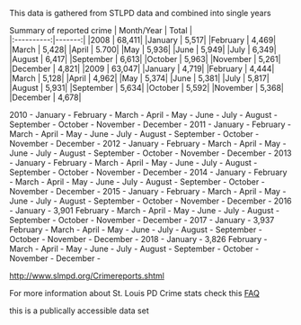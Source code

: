 
This data is gathered from STLPD data and combined into single years

Summary of reported crime
| Month/Year | Total  |  
|:----------:|-------:|
|2008        |  68,411|
|January     |   5,517|
|February    |   4,469|
|March       |   5,428|
|April       |   5.700|
|May         |   5,936|
|June        |   5,949|
|July        |   6,349|
|August      |   6,417|
|September   |   6,613|
|October     |   5,963|
|November    |   5,261|
|December    |   4,821|
|2009        |  63,047|
|January     |   4,719|
|February    |   4,444|
|March       |   5,128|
|April       |   4,962|
|May         |   5,374|
|June        |   5,381|
|July        |   5,817|
|August      |   5,931|
|September   |   5,634|
|October     |   5,592|
|November    |   5,368|
|December    |   4,678|

2010 -
     January   -
     February  -
     March     -
     April     -
     May       -
     June      -
     July      -
     August    -
     September -
     October   -
     November  -
     December  -
2011 -
     January   -
     February  -
     March     -
     April     -
     May       -
     June      -
     July      -
     August    -
     September -
     October   -
     November  -
     December  -
2012 -
     January   -
     February  -
     March     -
     April     -
     May       -
     June      -
     July      -
     August    -
     September -
     October   -
     November  -
     December  -
2013 -
     January   -
     February  -
     March     -
     April     -
     May       -
     June      -
     July      -
     August    -
     September -
     October   -
     November  -
     December  -
2014 -
     January   -
     February  -
     March     -
     April     -
     May       -
     June      -
     July      -
     August    -
     September -
     October   -
     November  -
     December  -
2015 - 
     January   -
     February  -
     March     -
     April     -
     May       -
     June      -
     July      -
     August    -
     September -
     October   -
     November  -
     December  -
2016 - 
     January   - 3,901
     February  -
     March     -
     April     -
     May       -
     June      -
     July      -
     August    -
     September -
     October   -
     November  -
     December  -
2017 - 
     January   - 3,937
     February  -
     March     -
     April     -
     May       -
     June      -
     July      -
     August    -
     September -
     October   -
     November  -
     December  -
2018 - 
     January   - 3,826
     February  -
     March     -
     April     -
     May       -
     June      -
     July      -
     August    -
     September -
     October   -
     November  -
     December  -

http://www.slmpd.org/Crimereports.shtml

For more information about St. Louis PD Crime stats check this [FAQ](http://www.slmpd.org/Crime/CrimeDataFrequentlyAskedQuestions.pdf)

this is a publically accessible data set 

